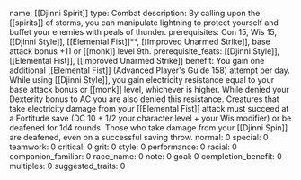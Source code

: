 name: [[Djinni Spirit]]
type: Combat
description: By calling upon the [[spirits]] of storms, you can manipulate lightning to protect yourself and buffet your enemies with peals of thunder.
prerequisites: Con 15, Wis 15, [[Djinni Style]], [[Elemental Fist]]**, [[Improved Unarmed Strike]], base attack bonus +11 or [[monk]] level 9th.
prerequisite_feats: [[Djinni Style]], [[Elemental Fist]], [[Improved Unarmed Strike]]
benefit: You gain one additional [[Elemental Fist]] (Advanced Player's Guide 158) attempt per day. While using [[Djinni Style]], you gain electricity resistance equal to your base attack bonus or [[monk]] level, whichever is higher. While denied your Dexterity bonus to AC you are also denied this resistance. Creatures that take electricity damage from your [[Elemental Fist]] attack must succeed at a Fortitude save (DC 10 + 1/2 your character level + your Wis modifier) or be deafened for 1d4 rounds. Those who take damage from your [[Djinni Spin]] are deafened, even on a successful saving throw.
normal: 0
special: 0
teamwork: 0
critical: 0
grit: 0
style: 0
performance: 0
racial: 0
companion_familiar: 0
race_name: 0
note: 0
goal: 0
completion_benefit: 0
multiples: 0
suggested_traits: 0
